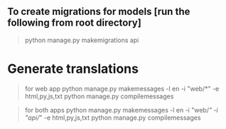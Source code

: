 ## To create migrations for models [run the following from root directory]
> python manage.py makemigrations api


# Generate translations
> for web app
python manage.py makemessages -l en -i "web/*" -e html,py,js,txt
python manage.py compilemessages

> for both apps
python manage.py makemessages -l en -i "web/*" -i "api/*" -e html,py,js,txt
python manage.py compilemessages